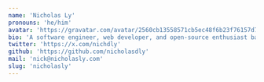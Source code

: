 ```yaml
---
name: 'Nicholas Ly'
pronouns: 'he/him'
avatar: 'https://gravatar.com/avatar/2560cb13558571cb5ec48f6b23f76157d76b6cf3ab1f67140c67c63d2b2d9164.webp?size=256'
bio: 'A software engineer, web developer, and open-source enthusiast based in Chicago.'
twitter: 'https://x.com/nichdly'
github: 'https://github.com/nicholasdly'
mail: 'nick@nicholasly.com'
slug: 'nicholasly'
---
```

